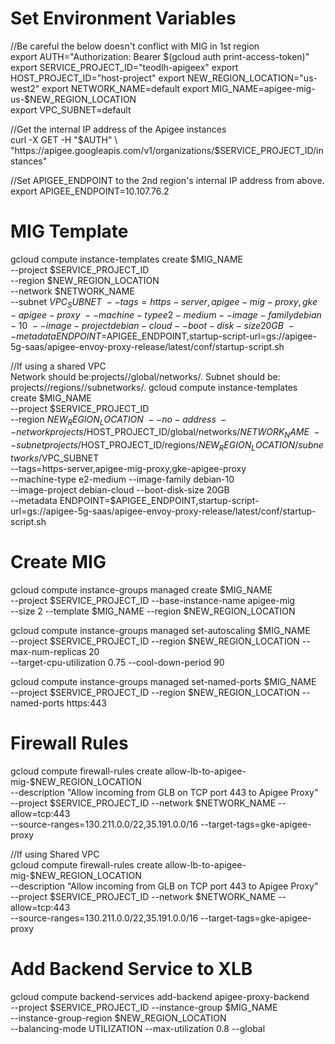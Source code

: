 # Set Environment Variables

//Be careful the below doesn't conflict with MIG in 1st region  
export AUTH="Authorization: Bearer $(gcloud auth print-access-token)"  
export SERVICE_PROJECT_ID="teodlh-apigeex"  
export HOST_PROJECT_ID="host-project"  
export NEW_REGION_LOCATION="us-west2"  
export NETWORK_NAME=default  
export MIG_NAME=apigee-mig-us-$NEW_REGION_LOCATION  
export VPC_SUBNET=default  


//Get the internal IP address of the Apigee instances  
curl -X GET -H "$AUTH" \
  "https://apigee.googleapis.com/v1/organizations/$SERVICE_PROJECT_ID/instances"

//Set APIGEE_ENDPOINT to the 2nd region's internal IP address from above.  
export APIGEE_ENDPOINT=10.107.76.2

# MIG Template

gcloud compute instance-templates create $MIG_NAME \
  --project $SERVICE_PROJECT_ID \
  --region $NEW_REGION_LOCATION \
  --network $NETWORK_NAME \
  --subnet $VPC_SUBNET \
  --tags=https-server,apigee-mig-proxy,gke-apigee-proxy \
  --machine-type e2-medium --image-family debian-10 \
  --image-project debian-cloud --boot-disk-size 20GB \
  --metadata ENDPOINT=$APIGEE_ENDPOINT,startup-script-url=gs://apigee-5g-saas/apigee-envoy-proxy-release/latest/conf/startup-script.sh

//If using a shared VPC  
Network should be:projects/<your Apigee Host Project>/global/networks/<your-shared-vpc>. 
Subnet should be: projects/<your Apigee Host Project>/regions/<your-gcp-region>/subnetworks/<your-shared-subnet>. 
gcloud compute instance-templates create $MIG_NAME \
  --project $SERVICE_PROJECT_ID \
  --region $NEW_REGION_LOCATION \
  --no-address \
  --network projects/$HOST_PROJECT_ID/global/networks/$NETWORK_NAME \
  --subnet projects/$HOST_PROJECT_ID/regions/$NEW_REGION_LOCATION/subnetworks/$VPC_SUBNET \
  --tags=https-server,apigee-mig-proxy,gke-apigee-proxy \
  --machine-type e2-medium --image-family debian-10 \
  --image-project debian-cloud --boot-disk-size 20GB \
  --metadata ENDPOINT=$APIGEE_ENDPOINT,startup-script-url=gs://apigee-5g-saas/apigee-envoy-proxy-release/latest/conf/startup-script.sh


# Create MIG
  
gcloud compute instance-groups managed create $MIG_NAME \
  --project $SERVICE_PROJECT_ID --base-instance-name apigee-mig \
  --size 2 --template $MIG_NAME --region $NEW_REGION_LOCATION

gcloud compute instance-groups managed set-autoscaling $MIG_NAME \
  --project $SERVICE_PROJECT_ID --region $NEW_REGION_LOCATION --max-num-replicas 20 \
  --target-cpu-utilization 0.75 --cool-down-period 90

gcloud compute instance-groups managed set-named-ports $MIG_NAME \
  --project $SERVICE_PROJECT_ID --region $NEW_REGION_LOCATION --named-ports https:443

# Firewall Rules
gcloud compute firewall-rules create allow-lb-to-apigee-mig-$NEW_REGION_LOCATION \
  --description "Allow incoming from GLB on TCP port 443 to Apigee Proxy" \
  --project $SERVICE_PROJECT_ID --network $NETWORK_NAME --allow=tcp:443 \
  --source-ranges=130.211.0.0/22,35.191.0.0/16 --target-tags=gke-apigee-proxy

//If using Shared VPC  
gcloud compute firewall-rules create allow-lb-to-apigee-mig-$NEW_REGION_LOCATION \
  --description "Allow incoming from GLB on TCP port 443 to Apigee Proxy" \
  --project $SERVICE_PROJECT_ID --network $NETWORK_NAME --allow=tcp:443 \
  --source-ranges=130.211.0.0/22,35.191.0.0/16 --target-tags=gke-apigee-proxy

# Add Backend Service to XLB
gcloud compute backend-services add-backend apigee-proxy-backend \
  --project $SERVICE_PROJECT_ID --instance-group $MIG_NAME \
  --instance-group-region $NEW_REGION_LOCATION \
  --balancing-mode UTILIZATION --max-utilization 0.8 --global
